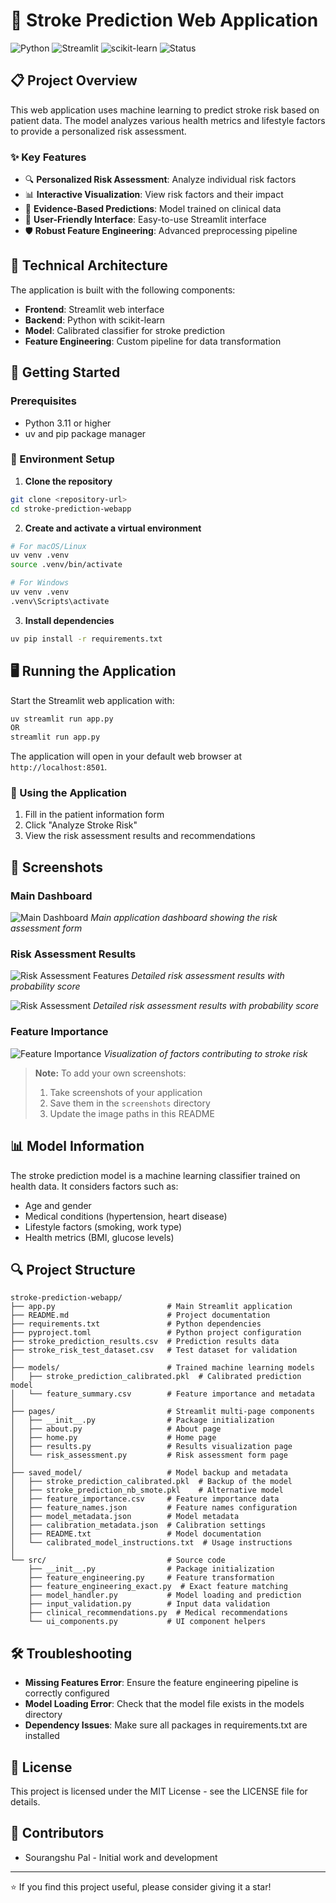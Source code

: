 # 🧠 Stroke Prediction Web Application

![Python](https://img.shields.io/badge/Python-3.9%2B-blue)
![Streamlit](https://img.shields.io/badge/Streamlit-1.30%2B-red)
![scikit-learn](https://img.shields.io/badge/scikit--learn-1.3%2B-orange)
![Status](https://img.shields.io/badge/Status-Active-brightgreen)

## 📋 Project Overview

This web application uses machine learning to predict stroke risk based on patient data. The model analyzes various health metrics and lifestyle factors to provide a personalized risk assessment.

### ✨ Key Features

- 🔍 **Personalized Risk Assessment**: Analyze individual risk factors
- 📊 **Interactive Visualization**: View risk factors and their impact
- 🧪 **Evidence-Based Predictions**: Model trained on clinical data
- 📱 **User-Friendly Interface**: Easy-to-use Streamlit interface
- 🛡️ **Robust Feature Engineering**: Advanced preprocessing pipeline

## 🔧 Technical Architecture

The application is built with the following components:

- **Frontend**: Streamlit web interface
- **Backend**: Python with scikit-learn
- **Model**: Calibrated classifier for stroke prediction
- **Feature Engineering**: Custom pipeline for data transformation

## 🚀 Getting Started

### Prerequisites

- Python 3.11 or higher
- uv and pip package manager

### 🔄 Environment Setup

1. **Clone the repository**

```bash
git clone <repository-url>
cd stroke-prediction-webapp
```

2. **Create and activate a virtual environment**

```bash
# For macOS/Linux
uv venv .venv
source .venv/bin/activate

# For Windows
uv venv .venv
.venv\Scripts\activate
```

3. **Install dependencies**

```bash
uv pip install -r requirements.txt
```

## 🖥️ Running the Application

Start the Streamlit web application with:

```bash
uv streamlit run app.py
OR
streamlit run app.py
```

The application will open in your default web browser at `http://localhost:8501`.

### 📱 Using the Application

1. Fill in the patient information form
2. Click "Analyze Stroke Risk"
3. View the risk assessment results and recommendations

## 📸 Screenshots

### Main Dashboard

![Main Dashboard](img/home.png)
*Main application dashboard showing the risk assessment form*

### Risk Assessment Results

![Risk Assessment Features](img/risk_assessment.png)
*Detailed risk assessment results with probability score*


![Risk Assessment](img/risk_results.png)
*Detailed risk assessment results with probability score*


### Feature Importance

![Feature Importance](img/risk_factors.png)
*Visualization of factors contributing to stroke risk*

> **Note:** To add your own screenshots:
> 1. Take screenshots of your application
> 2. Save them in the `screenshots` directory
> 3. Update the image paths in this README

## 📊 Model Information

The stroke prediction model is a machine learning classifier trained on health data. It considers factors such as:

- Age and gender
- Medical conditions (hypertension, heart disease)
- Lifestyle factors (smoking, work type)
- Health metrics (BMI, glucose levels)

## 🔍 Project Structure

```
stroke-prediction-webapp/
├── app.py                         # Main Streamlit application
├── README.md                      # Project documentation
├── requirements.txt               # Python dependencies
├── pyproject.toml                 # Python project configuration
├── stroke_prediction_results.csv  # Prediction results data
├── stroke_risk_test_dataset.csv   # Test dataset for validation
│
├── models/                        # Trained machine learning models
│   ├── stroke_prediction_calibrated.pkl  # Calibrated prediction model
│   └── feature_summary.csv        # Feature importance and metadata
│
├── pages/                         # Streamlit multi-page components
│   ├── __init__.py                # Package initialization
│   ├── about.py                   # About page
│   ├── home.py                    # Home page
│   ├── results.py                 # Results visualization page
│   └── risk_assessment.py         # Risk assessment form page
│
├── saved_model/                   # Model backup and metadata
│   ├── stroke_prediction_calibrated.pkl  # Backup of the model
│   ├── stroke_prediction_nb_smote.pkl    # Alternative model
│   ├── feature_importance.csv     # Feature importance data
│   ├── feature_names.json         # Feature names configuration
│   ├── model_metadata.json        # Model metadata
│   ├── calibration_metadata.json  # Calibration settings
│   ├── README.txt                 # Model documentation
│   └── calibrated_model_instructions.txt  # Usage instructions
│
└── src/                           # Source code
    ├── __init__.py                # Package initialization
    ├── feature_engineering.py     # Feature transformation
    ├── feature_engineering_exact.py  # Exact feature matching
    ├── model_handler.py           # Model loading and prediction
    ├── input_validation.py        # Input data validation
    ├── clinical_recommendations.py  # Medical recommendations
    └── ui_components.py           # UI component helpers
```

## 🛠️ Troubleshooting

- **Missing Features Error**: Ensure the feature engineering pipeline is correctly configured
- **Model Loading Error**: Check that the model file exists in the models directory
- **Dependency Issues**: Make sure all packages in requirements.txt are installed

## 📝 License

This project is licensed under the MIT License - see the LICENSE file for details.

## 👥 Contributors

- Sourangshu Pal - Initial work and development

---

⭐️ If you find this project useful, please consider giving it a star!